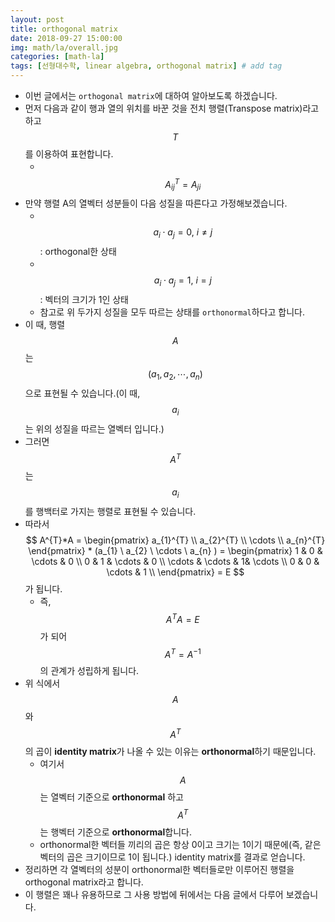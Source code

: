 ```yaml
---
layout: post
title: orthogonal matrix  
date: 2018-09-27 15:00:00
img: math/la/overall.jpg
categories: [math-la] 
tags: [선형대수학, linear algebra, orthogonal matrix] # add tag
---
```


- 이번 글에서는 `orthogonal matrix`에 대하여 알아보도록 하겠습니다.
- 먼저 다음과 같이 행과 열의 위치를 바꾼 것을 전치 행렬(Transpose matrix)라고 하고 $$ T $$를 이용하여 표현합니다.
    - 　$$ A^{T}_{ij} = A_{ji} $$
- 만약 행렬 A의 열벡터 성분들이 다음 성질을 따른다고 가정해보겠습니다.
    - 　$$ a_{i} \cdot a_{j} = 0, \ i \ne j $$ : orthogonal한 상태
    - 　$$ a_{i} \cdot a_{j} = 1, \ i = j $$ : 벡터의 크기가 1인 상태
    - 참고로 위 두가지 성질을 모두 따르는 상태를 `orthonormal`하다고 합니다.
- 이 때, 행렬 $$ A $$는 $$ (a_{1}, a_{2}, \cdots, a_{n}) $$ 으로 표현될 수 있습니다.(이 때, $$ a_{i} $$는 위의 성질을 따르는 열벡터 입니다.)
- 그러면 $$ A^{T} $$는 $$ a_{i} $$를 행백터로 가지는 행렬로 표현될 수 있습니다.
- 따라서 $$ A^{T}*A = \begin{pmatrix} a_{1}^{T} \\ a_{2}^{T} \\ \cdots \\ a_{n}^{T} \end{pmatrix} * (a_{1} \ a_{2} \ \cdots \  a_{n} ) = \begin{pmatrix} 1 & 0 & \cdots & 0 \\ 0 & 1 & \cdots & 0 \\ \cdots & \cdots & 1& \cdots  \\ 0 & 0  & \cdots & 1 \\ \end{pmatrix} = E $$ 가 됩니다.
    - 즉, $$ A^{T}A = E $$가 되어 $$ A^{T} = A^{-1} $$의 관계가 성립하게 됩니다.
- 위 식에서 $$ A $$와 $$ A^{T} $$의 곱이 **identity matrix**가 나올 수 있는 이유는 **orthonormal**하기 때문입니다.
    - 여기서 $$ A $$는 열벡터 기준으로 **orthonormal** 하고 $$ A^{T} $$는 행벡터 기준으로 **orthonormal**합니다.
    - orthonormal한 벡터들 끼리의 곱은 항상 0이고 크기는 1이기 때문에(즉, 같은 벡터의 곱은 크기이므로 1이 됩니다.) identity matrix를 결과로 얻습니다.
- 정리하면 각 열벡터의 성분이 orthonormal한 벡터들로만 이루어진 행렬을 orthogonal matrix라고 합니다.
- 이 행렬은 꽤나 유용하므로 그 사용 방법에 뒤에서는 다음 글에서 다루어 보겠습니다.  
      
 

